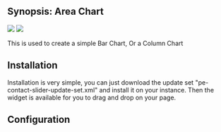 ## Synopsis: Area Chart

![](../images/pe-bar-chart.png)
![](../images/pe-column-chart.png)

This is used to create a simple Bar Chart, Or a Column Chart

## Installation

Installation is very simple, you can just download the update set "pe-contact-slider-update-set.xml" and install it on your instance. Then the widget is available for you to drag and drop on your page.

## Configuration